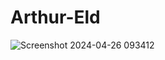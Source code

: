 # Arthur-Eld

![Screenshot 2024-04-26 093412](https://github.com/FreeFades2Black/Arthur-Eld/assets/20672582/fac7a2f3-5070-43ac-a61e-b1936f59d3a0)
